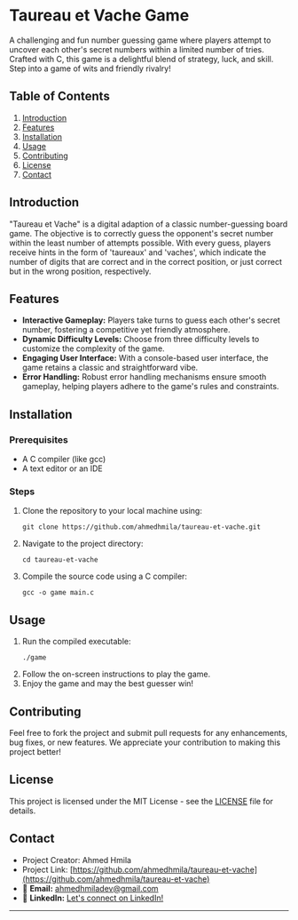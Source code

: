 # Taureau et Vache Game

A challenging and fun number guessing game where players attempt to uncover each other's secret numbers within a limited number of tries. Crafted with C, this game is a delightful blend of strategy, luck, and skill. Step into a game of wits and friendly rivalry!

## Table of Contents
1. [Introduction](#introduction)
2. [Features](#features)
3. [Installation](#installation)
4. [Usage](#usage)
5. [Contributing](#contributing)
6. [License](#license)
7. [Contact](#contact)

## Introduction

"Taureau et Vache" is a digital adaption of a classic number-guessing board game. The objective is to correctly guess the opponent's secret number within the least number of attempts possible. With every guess, players receive hints in the form of 'taureaux' and 'vaches', which indicate the number of digits that are correct and in the correct position, or just correct but in the wrong position, respectively.

## Features

- **Interactive Gameplay:** Players take turns to guess each other's secret number, fostering a competitive yet friendly atmosphere.
- **Dynamic Difficulty Levels:** Choose from three difficulty levels to customize the complexity of the game.
- **Engaging User Interface:** With a console-based user interface, the game retains a classic and straightforward vibe.
- **Error Handling:** Robust error handling mechanisms ensure smooth gameplay, helping players adhere to the game's rules and constraints.

## Installation

### Prerequisites

- A C compiler (like gcc)
- A text editor or an IDE

### Steps

1. Clone the repository to your local machine using:
   ```
   git clone https://github.com/ahmedhmila/taureau-et-vache.git
   ```
2. Navigate to the project directory:
   ```
   cd taureau-et-vache
   ```
3. Compile the source code using a C compiler:
   ```
   gcc -o game main.c
   ```

## Usage

1. Run the compiled executable:
   ```
   ./game
   ```
2. Follow the on-screen instructions to play the game.
3. Enjoy the game and may the best guesser win!

## Contributing

Feel free to fork the project and submit pull requests for any enhancements, bug fixes, or new features. We appreciate your contribution to making this project better!

## License

This project is licensed under the MIT License - see the [LICENSE](LICENSE) file for details.

## Contact

- Project Creator: Ahmed Hmila 
- Project Link: [https://github.com/ahmedhmila/taureau-et-vache](https://github.com/ahmedhmila/taureau-et-vache)
- 📧 **Email:** [ahmedhmiladev@gmail.com](mailto:ahmedhmiladev@gmail.com)
- 💼 **LinkedIn:** [Let's connect on LinkedIn!](https://www.linkedin.com/in/ahmed-hmila/)
---
